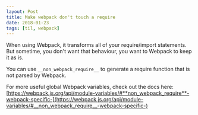 ```yaml
---
layout: Post
title: Make webpack don't touch a require
date: 2018-01-23
tags: [til, webpack]
---
```


When using Webpack, it transforms all of your require/import statements.
But sometime, you don't want that behaviour, you want to Webpack to keep it as is.

You can use `__non_webpack_require__` to generate a require function that is not parsed by Webpack.

For more useful global Webpack variables, check out the docs here: [https://webpack.js.org/api/module-variables/#**non_webpack_require**-webpack-specific-](https://webpack.js.org/api/module-variables/#__non_webpack_require__-webpack-specific-)
